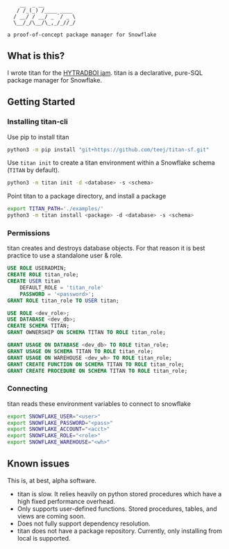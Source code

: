 ```
    __  _ __          
   / /_(_) /____ ____ 
  / __/ / __/ _ `/ _ \
  \__/_/\__/\_,_/_//_/
   
a proof-of-concept package manager for Snowflake
```

## What is this?

I wrote titan for the [HYTRADBOI jam](https://www.hytradboi.com/jam). titan is a declarative, pure-SQL package manager for Snowflake.

## Getting Started

### Installing titan-cli

Use pip to install titan

```sh
python3 -m pip install "git+https://github.com/teej/titan-sf.git"
```

Use `titan init` to create a titan environment within a Snowflake schema (`TITAN` by default). 

```sh
python3 -m titan init -d <database> -s <schema>
```

Point titan to a package directory, and install a package

```sh
export TITAN_PATH='./examples/'
python3 -m titan install <package> -d <database> -s <schema>
```

### Permissions

titan creates and destroys database objects. For that reason it is best practice to use a standalone user & role.

```SQL
USE ROLE USERADMIN;
CREATE ROLE titan_role;
CREATE USER titan
    DEFAULT_ROLE = 'titan_role'
    PASSWORD = '<password>';
GRANT ROLE titan_role TO USER titan;

USE ROLE <dev_role>;
USE DATABASE <dev_db>;
CREATE SCHEMA TITAN;
GRANT OWNERSHIP ON SCHEMA TITAN TO ROLE titan_role;

GRANT USAGE ON DATABASE <dev_db> TO ROLE titan_role;
GRANT USAGE ON SCHEMA TITAN TO ROLE titan_role;
GRANT USAGE ON WAREHOUSE <dev_wh> TO ROLE titan_role;
GRANT CREATE FUNCTION ON SCHEMA TITAN TO ROLE titan_role;
GRANT CREATE PROCEDURE ON SCHEMA TITAN TO ROLE titan_role;
```

### Connecting

titan reads these environment variables to connect to snowflake

```sh
export SNOWFLAKE_USER="<user>"
export SNOWFLAKE_PASSWORD="<pass>"
export SNOWFLAKE_ACCOUNT="<acct>"
export SNOWFLAKE_ROLE="<role>"
export SNOWFLAKE_WAREHOUSE="<wh>"
```

## Known issues

This is, at best, alpha software.

- titan is slow. It relies heavily on python stored procedures which have a high fixed performance overhead.
- Only supports user-defined functions. Stored procedures, tables, and views are coming soon.
- Does not fully support dependency resolution.
- titan does not have a package repository. Currently, only installing from local is supported.
